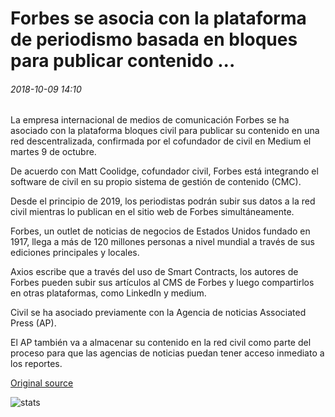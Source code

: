 # Forbes se asocia con la plataforma de periodismo basada en bloques para publicar contenido ...

###### 2018-10-09 14:10

La empresa internacional de medios de comunicación Forbes se ha asociado con la plataforma bloques civil para publicar su contenido en una red descentralizada, confirmada por el cofundador de civil en Medium el martes 9 de octubre.

De acuerdo con Matt Coolidge, cofundador civil, Forbes está integrando el software de civil en su propio sistema de gestión de contenido (CMC).

Desde el principio de 2019, los periodistas podrán subir sus datos a la red civil mientras lo publican en el sitio web de Forbes simultáneamente.

Forbes, un outlet de noticias de negocios de Estados Unidos fundado en 1917, llega a más de 120 millones personas a nivel mundial a través de sus ediciones principales y locales.

Axios escribe que a través del uso de Smart Contracts, los autores de Forbes pueden subir sus artículos al CMS de Forbes y luego compartirlos en otras plataformas, como LinkedIn y medium.

Civil se ha asociado previamente con la Agencia de noticias Associated Press (AP).

El AP también va a almacenar su contenido en la red civil como parte del proceso para que las agencias de noticias puedan tener acceso inmediato a los reportes.

[Original source](https://cointelegraph.com/news/forbes-partners-with-blockchain-based-journalism-platform-to-publish-content)

![stats](https://c.statcounter.com/11760860/0/a89fa40b/1/ "stats")